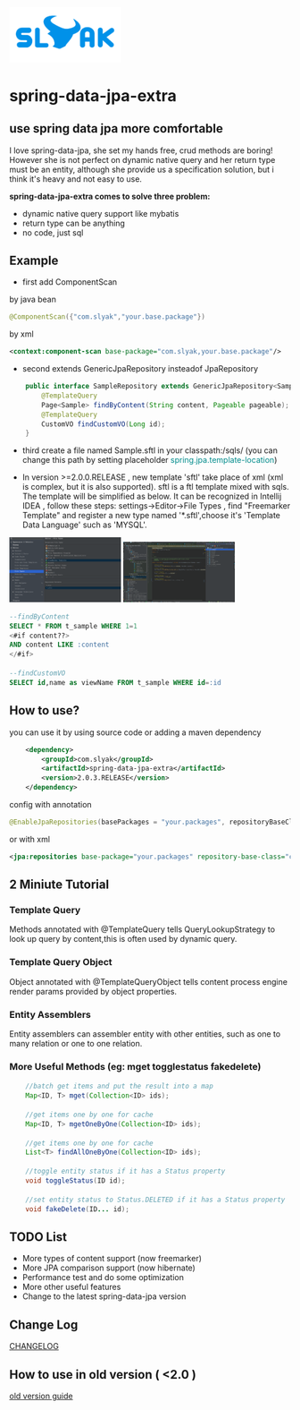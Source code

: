 <img src="./logo.png" width = "200" alt="SLYAK"/>

# spring-data-jpa-extra

## use spring data jpa more comfortable
I love spring-data-jpa, she set my hands free, crud methods are boring! However she is not perfect on dynamic native query and her return type must be an entity, although she provide us a specification solution, but i think it's heavy and not easy to use.

<b>spring-data-jpa-extra comes to solve three problem:</b>

- dynamic native query support like mybatis
- return type can be anything
- no code, just sql

## Example
- first add ComponentScan

by java bean
```java
@ComponentScan({"com.slyak","your.base.package"})
```

by xml
```xml
<context:component-scan base-package="com.slyak,your.base.package"/>
```


- second extends GenericJpaRepository insteadof JpaRepository

```java
	public interface SampleRepository extends GenericJpaRepository<Sample, Long> {
		@TemplateQuery
		Page<Sample> findByContent(String content, Pageable pageable);
		@TemplateQuery
		CustomVO findCustomVO(Long id);
	}
```

- third create a file named Sample.sftl in your classpath:/sqls/ (you can change this path by setting placeholder <font color="#008B8B">spring.jpa.template-location</font>)

- In version >=2.0.0.RELEASE , new template 'sftl' take place of xml (xml is complex, but it is also supported).
sftl is a ftl template mixed with sqls. The template will be simplified as below. It can be recognized in Intellij IDEA , follow these steps:
settings->Editor->File Types , find "Freemarker Template" and register a new type named '*.sftl',choose it's 'Template Data Language' such as 'MYSQL'.

<img src="./filetypes.gif" width = "200" alt="SLYAK"/>
<img src="./sftl.gif" width = "200" alt="SLYAK"/>

```sql
--findByContent
SELECT * FROM t_sample WHERE 1=1
<#if content??>
AND content LIKE :content
</#if>

--findCustomVO
SELECT id,name as viewName FROM t_sample WHERE id=:id
```

## How to use?

you can use it by using source code or adding a maven dependency

```xml
    <dependency>
        <groupId>com.slyak</groupId>
        <artifactId>spring-data-jpa-extra</artifactId>
        <version>2.0.3.RELEASE</version>
    </dependency>
```
config with annotation
```java
@EnableJpaRepositories(basePackages = "your.packages", repositoryBaseClass = GenericJpaRepositoryImpl.class, repositoryFactoryBeanClass = GenericJpaRepositoryFactoryBean.class)
```

or with xml
```xml
<jpa:repositories base-package="your.packages" repository-base-class="com.slyak.spring.jpa.GenericJpaRepositoryImpl" repository-factory-bean-class="com.slyak.spring.jpa.GenericJpaRepositoryFactoryBean"/>
```

## 2 Miniute Tutorial

### Template Query
Methods annotated with @TemplateQuery tells QueryLookupStrategy to look up query by content,this is often used by dynamic query.

### Template Query Object
Object annotated with @TemplateQueryObject tells content process engine render params provided by object properties.

### Entity Assemblers
Entity assemblers can assembler entity with other entities, such as one to many relation or one to one relation.


### More Useful Methods (eg: mget togglestatus fakedelete)

```java
    //batch get items and put the result into a map
    Map<ID, T> mget(Collection<ID> ids);
    
    //get items one by one for cache
    Map<ID, T> mgetOneByOne(Collection<ID> ids);
    
    //get items one by one for cache
    List<T> findAllOneByOne(Collection<ID> ids);
    
    //toggle entity status if it has a Status property
    void toggleStatus(ID id);
    
    //set entity status to Status.DELETED if it has a Status property
    void fakeDelete(ID... id);
```


## TODO List
- More types of content support (now freemarker)
- More JPA comparison support (now hibernate)
- Performance test and do some optimization
- More other useful features
- Change to the latest spring-data-jpa version

## Change Log
[CHANGELOG](./CHANGELOG.md)

## How to use in old version ( <2.0 )
<a href="./README-1.0.md">old version guide</a>
